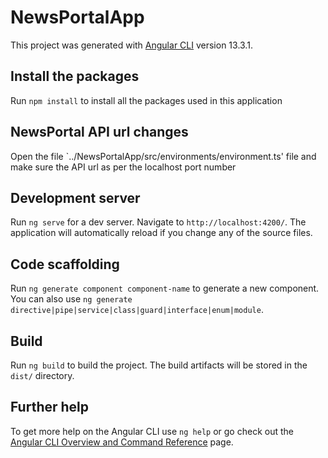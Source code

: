 # NewsPortalApp

This project was generated with [Angular CLI](https://github.com/angular/angular-cli) version 13.3.1.

## Install the packages

Run `npm install` to install all the packages used in this application

## NewsPortal API url changes

Open the file `../NewsPortalApp/src/environments/environment.ts' file and make sure the API url as per the localhost port number

## Development server

Run `ng serve` for a dev server. Navigate to `http://localhost:4200/`. The application will automatically reload if you change any of the source files.

## Code scaffolding

Run `ng generate component component-name` to generate a new component. You can also use `ng generate directive|pipe|service|class|guard|interface|enum|module`.

## Build

Run `ng build` to build the project. The build artifacts will be stored in the `dist/` directory.

## Further help

To get more help on the Angular CLI use `ng help` or go check out the [Angular CLI Overview and Command Reference](https://angular.io/cli) page.
